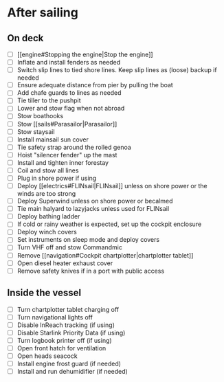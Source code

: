 # After sailing

## On deck

- [ ] [[engine#Stopping the engine|Stop the engine]]
- [ ] Inflate and install fenders as needed
- [ ] Switch slip lines to tied shore lines. Keep slip lines as (loose) backup if needed
- [ ] Ensure adequate distance from pier by pulling the boat
- [ ] Add chafe guards to lines as needed
- [ ] Tie tiller to the pushpit
- [ ] Lower and stow flag when not abroad
- [ ] Stow boathooks
- [ ] Stow [[sails#Parasailor|Parasailor]]
- [ ] Stow staysail
- [ ] Install mainsail sun cover
- [ ] Tie safety strap around the rolled genoa
- [ ] Hoist "silencer fender" up the mast
- [ ] Install and tighten inner forestay
- [ ] Coil and stow all lines
- [ ] Plug in shore power if using
- [ ] Deploy [[electrics#FLINsail|FLINsail]] unless on shore power or the winds are too strong
- [ ] Deploy Superwind unless on shore power or becalmed
- [ ] Tie main halyard to lazyjacks unless used for FLINsail
- [ ] Deploy bathing ladder
- [ ] If cold or rainy weather is expected, set up the cockpit enclosure
- [ ] Deploy winch covers
- [ ] Set instruments on sleep mode and deploy covers
- [ ] Turn VHF off and stow Commandmic
- [ ] Remove [[navigation#Cockpit chartplotter|chartplotter tablet]]
- [ ] Open diesel heater exhaust cover
- [ ] Remove safety knives if in a port with public access

## Inside the vessel

- [ ] Turn chartplotter tablet charging off
- [ ] Turn navigational lights off
- [ ] Disable InReach tracking (if using)
- [ ] Disable Starlink Priority Data (if using)
- [ ] Turn logbook printer off (if using)
- [ ] Open front hatch for ventilation
- [ ] Open heads seacock
- [ ] Install engine frost guard (if needed)
- [ ] Install and run dehumidifier (if needed)